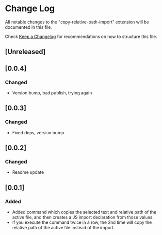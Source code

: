 # Change Log

All notable changes to the "copy-relative-path-import" extension will be documented in this file.

Check [Keep a Changelog](http://keepachangelog.com/) for recommendations on how to structure this file.

## [Unreleased]

## [0.0.4]

### Changed

- Version bump, bad publish, trying again

## [0.0.3]

### Changed

- Fixed deps, version bump

## [0.0.2]

### Changed

- Readme update

## [0.0.1]

### Added

- Added command which copies the selected text and relative path of the active file, and then creates a JS import declaration from those values.
- If you execute the command twice in a row, the 2nd time will copy the relative path of the active file instead of the import.